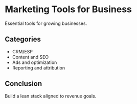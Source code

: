 # Marketing Tools for Business

Essential tools for growing businesses.

## Categories
- CRM/ESP
- Content and SEO
- Ads and optimization
- Reporting and attribution

## Conclusion
Build a lean stack aligned to revenue goals.
